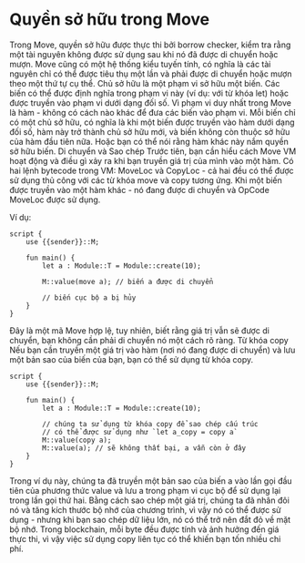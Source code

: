 # Quyền sở hữu trong Move

Trong Move, quyền sở hữu được thực thi bởi borrow checker, kiểm tra rằng một tài nguyên không được sử dụng sau khi nó đã được di chuyển hoặc mượn. Move cũng có một hệ thống kiểu tuyến tính, có nghĩa là các tài nguyên chỉ có thể được tiêu thụ một lần và phải được di chuyển hoặc mượn theo một thứ tự cụ thể.
Chủ sở hữu là một phạm vi sở hữu một biến. Các biến có thể được định nghĩa trong phạm vi này (ví dụ: với từ khóa let) hoặc được truyền vào phạm vi dưới dạng đối số. Vì phạm vi duy nhất trong Move là hàm - không có cách nào khác để đưa các biến vào phạm vi.
Mỗi biến chỉ có một chủ sở hữu, có nghĩa là khi một biến được truyền vào hàm dưới dạng đối số, hàm này trở thành chủ sở hữu mới, và biến không còn thuộc sở hữu của hàm đầu tiên nữa. Hoặc bạn có thể nói rằng hàm khác này nắm quyền sở hữu biến.
Di chuyển và Sao chép
Trước tiên, bạn cần hiểu cách Move VM hoạt động và điều gì xảy ra khi bạn truyền giá trị của mình vào một hàm. Có hai lệnh bytecode trong VM: MoveLoc và CopyLoc - cả hai đều có thể được sử dụng thủ công với các từ khóa move và copy tương ứng.
Khi một biến được truyền vào một hàm khác - nó đang được di chuyển và OpCode MoveLoc được sử dụng. 

Ví dụ:

```
script {
    use {{sender}}::M;

    fun main() {
        let a : Module::T = Module::create(10);

        M::value(move a); // biến a được di chuyển

        // biến cục bộ a bị hủy
    }
}
```

Đây là một mã Move hợp lệ, tuy nhiên, biết rằng giá trị vẫn sẽ được di chuyển, bạn không cần phải di chuyển nó một cách rõ ràng.
Từ khóa copy
Nếu bạn cần truyền một giá trị vào hàm (nơi nó đang được di chuyển) và lưu một bản sao của biến của bạn, bạn có thể sử dụng từ khóa copy.

```
script {
    use {{sender}}::M;

    fun main() {
        let a : Module::T = Module::create(10);

        // chúng ta sử dụng từ khóa copy để sao chép cấu trúc
        // có thể được sử dụng như `let a_copy = copy a`
        M::value(copy a);
        M::value(a); // sẽ không thất bại, a vẫn còn ở đây
    }
}
```

Trong ví dụ này, chúng ta đã truyền một bản sao của biến a vào lần gọi đầu tiên của phương thức value và lưu a trong phạm vi cục bộ để sử dụng lại trong lần gọi thứ hai.
Bằng cách sao chép một giá trị, chúng ta đã nhân đôi nó và tăng kích thước bộ nhớ của chương trình, vì vậy nó có thể được sử dụng - nhưng khi bạn sao chép dữ liệu lớn, nó có thể trở nên đắt đỏ về mặt bộ nhớ. Trong blockchain, mỗi byte đều được tính và ảnh hưởng đến giá thực thi, vì vậy việc sử dụng copy liên tục có thể khiến bạn tốn nhiều chi phí.